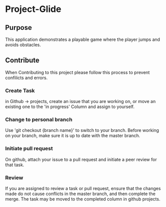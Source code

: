 # Project-Glide
## Purpose
This application demonstrates a playable game where the player jumps and avoids obstacles.  
## Contribute
When Contributing to this project please follow this process to prevent confilicts and errors.
### Create Task
in Github -> projects, create an issue that you are working on, or move an existing one to the 'in progress' Column and assign to yourself.
### Change to personal branch
Use 'git checkout {branch name}' to switch to your branch.
Before working on your branch, make sure it is up to date with the master branch.
### Initiate pull request
  On github, attach your issue to a pull request and initiate a peer review for that task.
### Review
  If you are assigned to review a task or pull request, ensure that the changes made do not cause conflicts in the master branch, and then complete the merge.  The task may be moved to the completed column in github projects.
